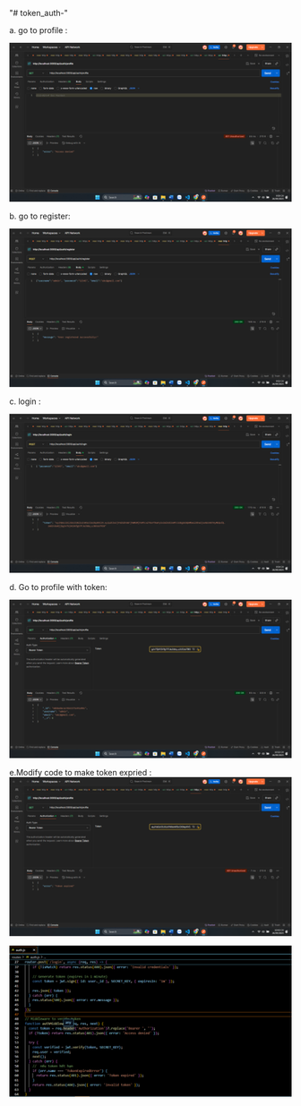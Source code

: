 "# token_auth-" 

a.	go to profile :

![](./public/img/Screenshot%202025-09-26%20215047.png)

b.	go to register:

![](./public/img/Screenshot%202025-09-26%20215236.png)

c.	login :

![](./public/img/Screenshot%202025-09-26%20215419.png)

d.	Go to profile with token:

![](./public/img/Screenshot%202025-09-26%20223221.png)

e.Modify code to make token expried :
![](./public/img/Screenshot%202025-09-26%20224403.png)

![](./public/img/Screenshot%202025-09-26%20225032.png)

